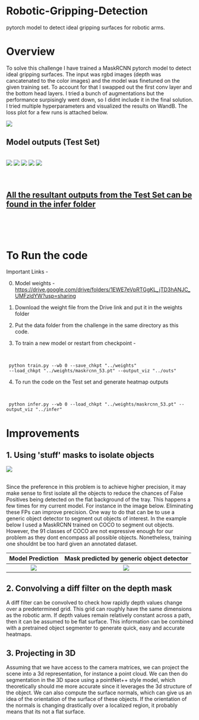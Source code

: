 # Robotic-Gripping-Detection
pytorch model to detect ideal gripping surfaces for robotic arms.
# Overview

To solve this challenge I have trained a MaskRCNN pytorch model to detect ideal gripping surfaces. The input was rgbd images (depth was cancatenated to the color images) and the model was finetuned on the given training set. To account for that I swapped out the first conv layer and the bottom head layers. I tried a bunch of augmentations but the performance surpisingly went down, so I didnt include it in the final solution. I tried multiple hyperparameters and visualized the results on WandB. The loss plot for a few runs is attached below.

<img src = './assets/wb_chart.png'>

<br>

## Model outputs (Test Set)

<br>

<img src = './infer/144_0.png'>
<img src = './infer/103_0.png'>
<img src = './infer/574_0.png'>
<img src = './infer/278_0.png'>
<img src = './infer/987_0.png'>
<br><br><br>

## <ins>All the resultant outputs from the Test Set can be found in the <b>infer</b> folder</ins>

<br><br><br>

# To Run the code

Important Links -

0. Model weights - https://drive.google.com/drive/folders/1EWE7eVpRTGgKL_jTD3hANJC_UMFzldYW?usp=sharing

1. Download the weight file from the Drive link and put it in the weights folder
2. Put the data folder from the challenge in the same directory as this code.
3. To train a new model or restart from checkpoint -

   <br>

```
 python train.py --wb 0 --save_chkpt "../weights"
 --load_chkpt "../weights/maskrcnn_53.pt" --output_viz "../outs"

```

4. To run the code on the Test set and generate heatmap outputs

   <br>

```
 python infer.py --wb 0 --load_chkpt "../weights/maskrcnn_53.pt" --output_viz "../infer"
```

# Improvements

## 1. Using 'stuff' masks to isolate objects

<img src = './assets/eg2.png'>
<br><br>

Since the preference in this problem is to achieve higher precision, it may make sense to first isolate all the objects to reduce the chances of False Positives being detected on the flat background of the tray.
This happens a few times for my current model. For instance in the image below. Eliminating these FPs can improve precision. One way to do that
can be to use a generic object detector to segment out objects of interest. In the example below I used a MaskRCNN trained on COCO to segment out objects. However, the 91 classes of COCO are not expressive enough for our problem as they dont encompass all possible objects. Nonetheless, training one shouldnt be too hard given an annotated dataset.

|   Model Prediction    | Mask predicted by generic object detector |
| :-------------------: | :---------------------------------------: |
| ![](./infer/16_0.png) |          ![](./assets/16_0.png)           |

## 2. Convolving a diff filter on the depth mask

A diff filter can be convolved to check how rapidly depth values change over a predetermined grid. This grid can roughly have the same dimensions as the robotic arm. If depth values remain relatively constant across a path, then it can be assumed to be flat surface. This information can be combined with a pretrained object segmenter to generate quick, easy and accurate heatmaps.

## 3. Projecting in 3D

Assuming that we have access to the camera matrices, we can project the scene into a 3d representation, for instance a point cloud. We can then do segmentation in the 3D space using a pointNet++ style model, which theoretically should me more accurate since it leverages the 3d structure of the object. We can also compute the surface normals, which can give us an idea of the orientation of the surface of these objects. If the orientation of the normals is changing drastically over a localized region, it probably means that its not a flat surface.
